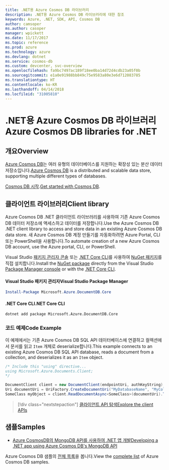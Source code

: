 ```yaml
---
title: .NET용 Azure Cosmos DB 라이브러리
description: .NET용 Azure Cosmos DB 라이브러리에 대한 참조
keywords: Azure, .NET, SDK, API, Cosmos DB
author: camsoper
ms.author: casoper
manager: wpickett
ms.date: 11/17/2017
ms.topic: reference
ms.prod: azure
ms.technology: azure
ms.devlang: dotnet
ms.service: cosmos-db
ms.custom: devcenter, svc-overview
ms.openlocfilehash: fa9bc7497ac189f18ee0ba14d72d4cdb23a05f0b
ms.sourcegitcommit: e1a0e91988bb849c75e9583a80e3e6d712083785
ms.translationtype: HT
ms.contentlocale: ko-KR
ms.lasthandoff: 04/14/2018
ms.locfileid: "31005810"
---
```

# <a name="azure-cosmos-db-libraries-for-net"></a><span data-ttu-id="1a96b-104">.NET용 Azure Cosmos DB 라이브러리</span><span class="sxs-lookup"><span data-stu-id="1a96b-104">Azure Cosmos DB libraries for .NET</span></span>

## <a name="overview"></a><span data-ttu-id="1a96b-105">개요</span><span class="sxs-lookup"><span data-stu-id="1a96b-105">Overview</span></span>

<span data-ttu-id="1a96b-106">[Azure Cosmos DB](https://docs.microsoft.com/azure/cosmos-db/introduction)는 여러 유형의 데이터베이스를 지원하는 확장성 있는 분산 데이터 저장소입니다.</span><span class="sxs-lookup"><span data-stu-id="1a96b-106">[Azure Cosmos DB](https://docs.microsoft.com/azure/cosmos-db/introduction) is a distributed and scalable data store, supporting multiple different types of databases.</span></span>

<span data-ttu-id="1a96b-107">[Cosmos DB 시작](https://docs.microsoft.com/azure/cosmos-db/create-sql-api-dotnet).</span><span class="sxs-lookup"><span data-stu-id="1a96b-107">[Get started with Cosmos DB](https://docs.microsoft.com/azure/cosmos-db/create-sql-api-dotnet).</span></span>

## <a name="client-library"></a><span data-ttu-id="1a96b-108">클라이언트 라이브러리</span><span class="sxs-lookup"><span data-stu-id="1a96b-108">Client library</span></span>

<span data-ttu-id="1a96b-109">Azure Cosmos DB .NET 클라이언트 라이브러리를 사용하여 기존 Azure Cosmos DB 데이터 저장소에 액세스하고 데이터를 저장합니다.</span><span class="sxs-lookup"><span data-stu-id="1a96b-109">Use the Azure Cosmos DB .NET client library to access and store data in an existing Azure Cosmos DB data store.</span></span>  <span data-ttu-id="1a96b-110">새 Azure Cosmos DB 계정 만들기를 자동화하려면 Azure Portal, CLI 또는 PowerShell을 사용합니다.</span><span class="sxs-lookup"><span data-stu-id="1a96b-110">To automate creation of a new Azure Cosmos DB account, use the Azure portal, CLI, or PowerShell.</span></span>

<span data-ttu-id="1a96b-111">Visual Studio [패키지 관리자 콘솔][PackageManager] 또는 [.NET Core CLI][DotNetCLI]를 사용하여 [NuGet 패키지](https://www.nuget.org/packages/Microsoft.Azure.DocumentDB.Core)를 직접 설치합니다.</span><span class="sxs-lookup"><span data-stu-id="1a96b-111">Install the [NuGet package](https://www.nuget.org/packages/Microsoft.Azure.DocumentDB.Core) directly from the Visual Studio [Package Manager console][PackageManager] or with the [.NET Core CLI][DotNetCLI].</span></span>

#### <a name="visual-studio-package-manager"></a><span data-ttu-id="1a96b-112">Visual Studio 패키지 관리자</span><span class="sxs-lookup"><span data-stu-id="1a96b-112">Visual Studio Package Manager</span></span>

```powershell
Install-Package Microsoft.Azure.DocumentDB.Core
```

#### <a name="net-core-cli"></a><span data-ttu-id="1a96b-113">.NET Core CLI</span><span class="sxs-lookup"><span data-stu-id="1a96b-113">.NET Core CLI</span></span>

```bash
dotnet add package Microsoft.Azure.DocumentDB.Core
```

### <a name="code-example"></a><span data-ttu-id="1a96b-114">코드 예제</span><span class="sxs-lookup"><span data-stu-id="1a96b-114">Code Example</span></span>

<span data-ttu-id="1a96b-115">이 예제에서는 기존 Azure Cosmos DB SQL API 데이터베이스에 연결하고 컬렉션에서 문서를 읽고 `Item` 개체로 deserialize합니다.</span><span class="sxs-lookup"><span data-stu-id="1a96b-115">This example connects to an existing Azure Cosmos DB SQL API database, reads a document from a collection, and deserializes it as an `Item` object.</span></span>   

```csharp
/* Include this "using" directive...
using Microsoft.Azure.Documents.Client;
*/

DocumentClient client = new DocumentClient(endpointUri, authKeyString);
Uri documentUri = UriFactory.CreateDocumentUri("MyDatabaseName", "MyCollectionName", "DocumentId");
SomeClass myObject = client.ReadDocumentAsync<SomeClass>(documentUri).ToString()).Result;
```

> [!div class="nextstepaction"]
> [<span data-ttu-id="1a96b-116">클라이언트 API 탐색</span><span class="sxs-lookup"><span data-stu-id="1a96b-116">Explore the client APIs</span></span>](/dotnet/api/overview/azure/cosmosdb/client)

## <a name="samples"></a><span data-ttu-id="1a96b-117">샘플</span><span class="sxs-lookup"><span data-stu-id="1a96b-117">Samples</span></span>

* [<span data-ttu-id="1a96b-118">Azure CosmosDB의 MongoDB API를 사용하여 .NET 앱 개발</span><span class="sxs-lookup"><span data-stu-id="1a96b-118">Developing a .NET app using Azure Cosmos DB's MongoDB API</span></span>](https://azure.microsoft.com/resources/samples/azure-cosmos-db-mongodb-dotnet-getting-started/)

<span data-ttu-id="1a96b-119">Azure Cosmos DB 샘플의 [전체 목록](https://azure.microsoft.com/resources/samples/?platform=dotnet&term=cosmosdb)을 봅니다.</span><span class="sxs-lookup"><span data-stu-id="1a96b-119">View the [complete list](https://azure.microsoft.com/resources/samples/?platform=dotnet&term=cosmosdb) of Azure Cosmos DB samples.</span></span>

[PackageManager]: https://docs.microsoft.com/nuget/tools/package-manager-console
[DotNetCLI]: https://docs.microsoft.com/dotnet/core/tools/dotnet-add-package
